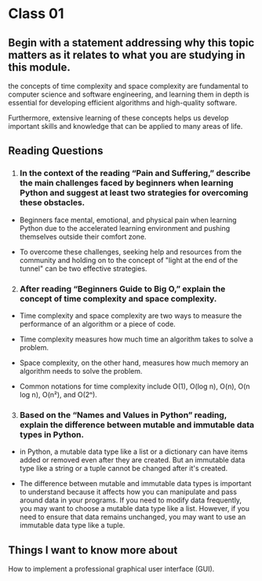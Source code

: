 
# Class 01
## Begin with a statement addressing why this topic matters as it relates to what you are studying in this module.
the concepts of time complexity and space complexity are fundamental to computer science and software engineering, and learning them in depth is essential for developing efficient algorithms and high-quality software. 

Furthermore, extensive learning of these concepts helps us develop important skills and knowledge that can be applied to many areas of life.

## Reading  Questions

1. ### In the context of the reading “Pain and Suffering,” describe the main challenges faced by beginners when learning Python and suggest at least two strategies for overcoming these obstacles.

* Beginners face mental, emotional, and physical pain when learning Python due to the accelerated learning environment and pushing themselves outside their comfort zone.

* To overcome these challenges, seeking help and resources from the community and holding on to the concept of "light at the end of the tunnel" can be two effective strategies.

2. ### After reading “Beginners Guide to Big O,” explain the concept of time complexity and space complexity.

* Time complexity and space complexity are two ways to measure the performance of an algorithm or a piece of code.

* Time complexity measures how much time an algorithm takes to solve a problem. 

* Space complexity, on the other hand, measures how much memory an algorithm needs to solve the problem.

* Common notations for time complexity include O(1), O(log n), O(n), O(n log n), O(n²), and O(2ⁿ).

3. ### Based on the “Names and Values in Python” reading, explain the difference between mutable and immutable data types in Python.

* in Python, a mutable data type like a list or a dictionary can have items added or removed even after they are created. But an immutable data type like a string or a tuple cannot be changed after it's created.

* The difference between mutable and immutable data types is important to understand because it affects how you can manipulate and pass around data in your programs. If you need to modify data frequently, you may want to choose a mutable data type like a list. However, if you need to ensure that data remains unchanged, you may want to use an immutable data type like a tuple.

## Things I want to know more about
How to implement a professional graphical user interface (GUI).